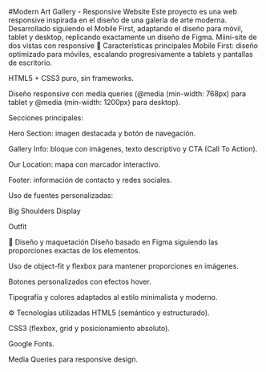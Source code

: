 #Modern Art Gallery - Responsive Website
Este proyecto es una web responsive inspirada en el diseño de una galería de arte moderna. Desarrollado siguiendo el Mobile First, adaptando el diseño para móvil, tablet y desktop, replicando exactamente un diseño de Figma.
Miini-site de dos vistas con responsive
📌 Características principales
Mobile First: diseño optimizado para móviles, escalando progresivamente a tablets y pantallas de escritorio.

HTML5 + CSS3 puro, sin frameworks.

Diseño responsive con media queries (@media (min-width: 768px) para tablet y @media (min-width: 1200px) para desktop).

Secciones principales:

Hero Section: imagen destacada y botón de navegación.

Gallery Info: bloque con imágenes, texto descriptivo y CTA (Call To Action).

Our Location: mapa con marcador interactivo.

Footer: información de contacto y redes sociales.

Uso de fuentes personalizadas:

Big Shoulders Display

Outfit

🎨 Diseño y maquetación
Diseño basado en Figma siguiendo las proporciones exactas de los elementos.

Uso de object-fit y flexbox para mantener proporciones en imágenes.

Botones personalizados con efectos hover.

Tipografía y colores adaptados al estilo minimalista y moderno.


⚙️ Tecnologías utilizadas
HTML5 (semántico y estructurado).

CSS3 (flexbox, grid y posicionamiento absoluto).

Google Fonts.

Media Queries para responsive design.

